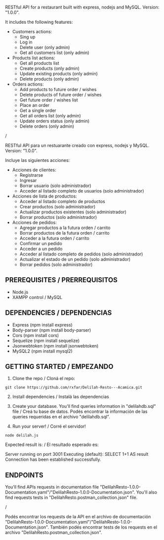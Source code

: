 RESTful API for a restaurant built with express, nodejs and MySQL. 
Version: "1.0.0". 

It includes the following features:
- Customers actions:
	- Sing up
	- Log in
	- Delete user (only admin)
	- Get all customers list (only admin)
- Products list actions:
	- Get all products list
	- Create products (only admin)
	- Update existing products (only admin)
	- Delete products (only admin)
- Orders actions:
	- Add products to future order / wishes
	- Delete products of future order / wishes
	- Get future order / wishes list
	- Place an order
	- Get a single order
	- Get all orders list (only admin)
	- Update orders status (only admin)
	- Delete orders (only admin)	

/

RESTful API para un restuarante creado con express, nodejs y MySQL. 
Version: "1.0.0". 

Incluye las siguientes acciones:
- Acciones de clientes:
	- Registrarse
	- Ingresar
	- Borrar usuario (solo administrador)
	- Acceder al listado completo de usuarios (solo administrador)
- Acciones de lista de productos:
	- Acceder al listado completo de productos
	- Crear productos (solo administrador)
	- Actualizar productos existentes (solo administrador)
	- Borrar productos (solo administrador)
- Acciones de pedidos:
	- Agregar productos a la futura orden / carrito
	- Borrar productos de la futura orden / carrito
	- Acceder a la futura orden / carrito
	- Confirmar un pedido
	- Acceder a un pedido
	- Acceder al listado completo de pedidos (solo administrador)
	- Actualizar el estado de un pedido (solo administrador)
	- Borrar pedidos (solo administrador)	

## PREREQUISITES / PRERREQUISITOS

- Node.js
- XAMPP control / MySQL

## DEPENDENCIES / DEPENDENCIAS

- Express (npm install express)
- Body-parser (npm install body-parser)
- Cors (npm install cors)
- Sequelize (npm install sequelize)
- Jsonwebtoken (npm install jsonwebtoken)
- MySQL2 (npm install mysql2)

## GETTING STARTED / EMPEZANDO

1. Clone the repo / Cloná el repo:

```
git clone https://github.com/rxfar/Delilah-Resto---Acamica.git
```

2. Install dependencies / Instalá las dependencias

3. Create your database. You'll find queries information in "delilahdb.sql" file / Creá tu base de datos. Podés encontrar la información de las queries requeridas en el archivo "delilahdb.sql".

4. Run your server! / Corré el servidor!

```
node delilah.js
```

Expected result is: / El resultado esperado es:

Server running on port 3001
Executing (default): SELECT 1+1 AS result
Connection has been established successfully.

## ENDPOINTS

You'll find APIs requests in documentation file "DelilahResto-1.0.0-Documentation.yaml"/"DelilahResto-1.0.0-Documentation.json". You'll also find requests tests in "DelilahResto.postman_collection.json" file.

/ 

Podés encontrar los requests de la API en el archivo de documentación "DelilahResto-1.0.0-Documentation.yaml"/"DelilahResto-1.0.0-Documentation.json". También podés encontrar tests de los requests en el archivo "DelilahResto.postman_collection.json".